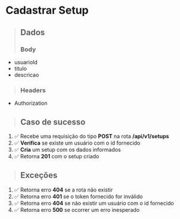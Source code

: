 # Cadastrar Setup

> ## Dados
>
> ### Body

- usuarioId
- titulo
- descricao

> ### Headers

- Authorization

> ## Caso de sucesso

1. ✅ Recebe uma requisição do tipo **POST** na rota **/api/v1/setups**
2. ✅ **Verifica** se existe um usuário com o id fornecido
3. ✅ **Cria** um setup com os dados informados
4. ✅ Retorna **201** com o setup criado

> ## Exceções

1. ✅ Retorna erro **404** se a rota não existir
2. ✅ Retorna erro **401** se o token fornecido for inválido
3. ✅ Retorna erro **404** se não existir um usuário com o id fornecido
4. ✅ Retorna erro **500** se ocorrer um erro inesperado
